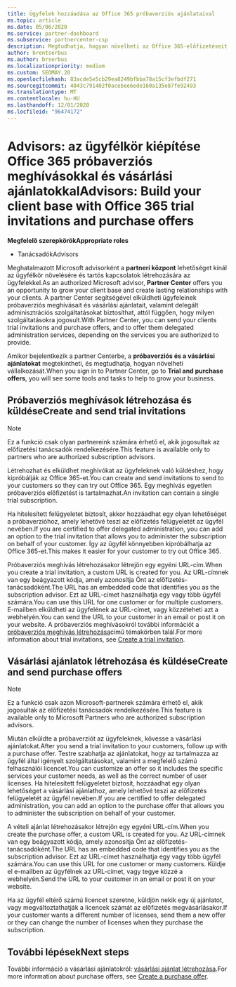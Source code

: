 ```yaml
---
title: Ügyfelek hozzáadása az Office 365 próbaverziós ajánlataival
ms.topic: article
ms.date: 05/06/2020
ms.service: partner-dashboard
ms.subservice: partnercenter-csp
description: Megtudhatja, hogyan növelheti az Office 365-előfizetéseit a Microsoft Advisors szolgáltatásban. Office 365 próbaverziós meghívókat és vásárlási ajánlatokat hozhat létre és küldhet az ügyfeleknek.
author: brentserbus
ms.author: brserbus
ms.localizationpriority: medium
ms.custom: SEOMAY.20
ms.openlocfilehash: 83acde5e5cb29ea8249bfbba78a15cf3efbdf271
ms.sourcegitcommit: 4043c791402f0acebee6ede160a135e87fe92493
ms.translationtype: MT
ms.contentlocale: hu-HU
ms.lasthandoff: 12/01/2020
ms.locfileid: "96474172"
---
```

# <a name="advisors-build-your-client-base-with-office-365-trial-invitations-and-purchase-offers"></a><span data-ttu-id="19a30-104">Advisors: az ügyfélkör kiépítése Office 365 próbaverziós meghívásokkal és vásárlási ajánlatokkal</span><span class="sxs-lookup"><span data-stu-id="19a30-104">Advisors: Build your client base with Office 365 trial invitations and purchase offers</span></span>


<span data-ttu-id="19a30-105">**Megfelelő szerepkörök**</span><span class="sxs-lookup"><span data-stu-id="19a30-105">**Appropriate roles**</span></span>

- <span data-ttu-id="19a30-106">Tanácsadók</span><span class="sxs-lookup"><span data-stu-id="19a30-106">Advisors</span></span>


<span data-ttu-id="19a30-107">Meghatalmazott Microsoft advisorként a **partneri központ** lehetőséget kínál az ügyfélkör növelésére és tartós kapcsolatok létrehozására az ügyfelekkel.</span><span class="sxs-lookup"><span data-stu-id="19a30-107">As an authorized Microsoft advisor, **Partner Center** offers you an opportunity to grow your client base and create lasting relationships with your clients.</span></span> <span data-ttu-id="19a30-108">A partner Center segítségével elküldheti ügyfeleinek próbaverziós meghívásait és vásárlási ajánlatait, valamint delegált adminisztrációs szolgáltatásokat biztosíthat, attól függően, hogy milyen szolgáltatásokra jogosult.</span><span class="sxs-lookup"><span data-stu-id="19a30-108">With Partner Center, you can send your clients trial invitations and purchase offers, and to offer them delegated administration services, depending on the services you are authorized to provide.</span></span>

<span data-ttu-id="19a30-109">Amikor bejelentkezik a partner Centerbe, a **próbaverziós és a vásárlási ajánlatokat** megtekintheti, és megtudhatja, hogyan növelheti vállalkozását.</span><span class="sxs-lookup"><span data-stu-id="19a30-109">When you sign in to Partner Center, go to **Trial and purchase offers**, you will see some tools and tasks to help to grow your business.</span></span>

## <a name="create-and-send-trial-invitations"></a><span data-ttu-id="19a30-110">Próbaverziós meghívások létrehozása és küldése</span><span class="sxs-lookup"><span data-stu-id="19a30-110">Create and send trial invitations</span></span>

> [!NOTE]
> <span data-ttu-id="19a30-111">Ez a funkció csak olyan partnereink számára érhető el, akik jogosultak az előfizetési tanácsadók rendelkezésére.</span><span class="sxs-lookup"><span data-stu-id="19a30-111">This feature is available only to partners who are authorized subscription advisors.</span></span>

<span data-ttu-id="19a30-112">Létrehozhat és elküldhet meghívókat az ügyfeleknek való küldéshez, hogy kipróbálják az Office 365-et.</span><span class="sxs-lookup"><span data-stu-id="19a30-112">You can create and send invitations to send to your customers so they can try out Office 365.</span></span> <span data-ttu-id="19a30-113">Egy meghívás egyetlen próbaverziós előfizetést is tartalmazhat.</span><span class="sxs-lookup"><span data-stu-id="19a30-113">An invitation can contain a single trial subscription.</span></span>

<span data-ttu-id="19a30-114">Ha hitelesített felügyeletet biztosít, akkor hozzáadhat egy olyan lehetőséget a próbaverzióhoz, amely lehetővé teszi az előfizetés felügyeletét az ügyfél nevében.</span><span class="sxs-lookup"><span data-stu-id="19a30-114">If you are certified to offer delegated administration, you can add an option to the trial invitation that allows you to administer the subscription on behalf of your customer.</span></span> <span data-ttu-id="19a30-115">Így az ügyfél könnyebben kipróbálhatja az Office 365-et.</span><span class="sxs-lookup"><span data-stu-id="19a30-115">This makes it easier for your customer to try out Office 365.</span></span>

<span data-ttu-id="19a30-116">Próbaverziós meghívás létrehozásakor létrejön egy egyéni URL-cím.</span><span class="sxs-lookup"><span data-stu-id="19a30-116">When you create a trial invitation, a custom URL is created for you.</span></span> <span data-ttu-id="19a30-117">Az URL-címnek van egy beágyazott kódja, amely azonosítja Önt az előfizetés-tanácsadóként.</span><span class="sxs-lookup"><span data-stu-id="19a30-117">The URL has an embedded code that identifies you as the subscription advisor.</span></span> <span data-ttu-id="19a30-118">Ezt az URL-címet használhatja egy vagy több ügyfél számára.</span><span class="sxs-lookup"><span data-stu-id="19a30-118">You can use this URL for one customer or for multiple customers.</span></span> <span data-ttu-id="19a30-119">E-mailben elküldheti az ügyfelének az URL-címet, vagy közzéteheti azt a webhelyén.</span><span class="sxs-lookup"><span data-stu-id="19a30-119">You can send the URL to your customer in an email or post it on your website.</span></span>
<span data-ttu-id="19a30-120">A próbaverziós meghívásokról további információt a [próbaverziós meghívás létrehozása](advisors-create-a-trial-invitation.md)című témakörben talál.</span><span class="sxs-lookup"><span data-stu-id="19a30-120">For more information about trial invitations, see [Create a trial invitation](advisors-create-a-trial-invitation.md).</span></span>

## <a name="create-and-send-purchase-offers"></a><span data-ttu-id="19a30-121">Vásárlási ajánlatok létrehozása és küldése</span><span class="sxs-lookup"><span data-stu-id="19a30-121">Create and send purchase offers</span></span>

> [!NOTE]
> <span data-ttu-id="19a30-122">Ez a funkció csak azon Microsoft-partnerek számára érhető el, akik jogosultak az előfizetési tanácsadók rendelkezésére.</span><span class="sxs-lookup"><span data-stu-id="19a30-122">This feature is available only to Microsoft Partners who are authorized subscription advisors.</span></span>

<span data-ttu-id="19a30-123">Miután elküldte a próbaverziót az ügyfeleknek, kövesse a vásárlási ajánlatokat.</span><span class="sxs-lookup"><span data-stu-id="19a30-123">After you send a trial invitation to your customers, follow up with a purchase offer.</span></span> <span data-ttu-id="19a30-124">Testre szabhatja az ajánlatokat, hogy az tartalmazza az ügyfél által igényelt szolgáltatásokat, valamint a megfelelő számú felhasználói licencet.</span><span class="sxs-lookup"><span data-stu-id="19a30-124">You can customize an offer so it includes the specific services your customer needs, as well as the correct number of user licenses.</span></span> <span data-ttu-id="19a30-125">Ha hitelesített felügyeletet biztosít, hozzáadhat egy olyan lehetőséget a vásárlási ajánlathoz, amely lehetővé teszi az előfizetés felügyeletét az ügyfél nevében.</span><span class="sxs-lookup"><span data-stu-id="19a30-125">If you are certified to offer delegated administration, you can add an option to the purchase offer that allows you to administer the subscription on behalf of your customer.</span></span>

<span data-ttu-id="19a30-126">A vételi ajánlat létrehozásakor létrejön egy egyéni URL-cím.</span><span class="sxs-lookup"><span data-stu-id="19a30-126">When you create the purchase offer, a custom URL is created for you.</span></span> <span data-ttu-id="19a30-127">Az URL-címnek van egy beágyazott kódja, amely azonosítja Önt az előfizetés-tanácsadóként.</span><span class="sxs-lookup"><span data-stu-id="19a30-127">The URL has an embedded code that identifies you as the subscription advisor.</span></span> <span data-ttu-id="19a30-128">Ezt az URL-címet használhatja egy vagy több ügyfél számára.</span><span class="sxs-lookup"><span data-stu-id="19a30-128">You can use this URL for one customer or many customers.</span></span> <span data-ttu-id="19a30-129">Küldje el e-mailben az ügyfélnek az URL-címet, vagy tegye közzé a webhelyén.</span><span class="sxs-lookup"><span data-stu-id="19a30-129">Send the URL to your customer in an email or post it on your website.</span></span>

<span data-ttu-id="19a30-130">Ha az ügyfél eltérő számú licencet szeretne, küldjön nekik egy új ajánlatot, vagy megváltoztathatják a licencek számát az előfizetés megvásárlásakor.</span><span class="sxs-lookup"><span data-stu-id="19a30-130">If your customer wants a different number of licenses, send them a new offer or they can change the number of licenses when they purchase the subscription.</span></span>

## <a name="next-steps"></a><span data-ttu-id="19a30-131">További lépések</span><span class="sxs-lookup"><span data-stu-id="19a30-131">Next steps</span></span>

<span data-ttu-id="19a30-132">További információ a vásárlási ajánlatokról: [vásárlási ajánlat létrehozása](advisor-create-a-purchase-offer.md).</span><span class="sxs-lookup"><span data-stu-id="19a30-132">For more information about purchase offers, see [Create a purchase offer](advisor-create-a-purchase-offer.md).</span></span>
